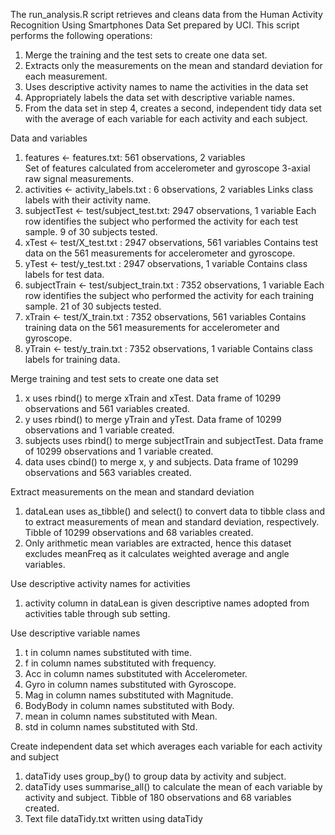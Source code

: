 The run_analysis.R script retrieves and cleans data from the Human Activity Recognition Using Smartphones Data Set prepared by UCI. This script performs the following operations:  

  1.	Merge the training and the test sets to create one data set.
  2.	Extracts only the measurements on the mean and standard deviation for each measurement.
  3.	Uses descriptive activity names to name the activities in the data set
  4.	Appropriately labels the data set with descriptive variable names.
  5.	From the data set in step 4, creates a second, independent tidy data set with the average of each variable for each activity and         each subject.  


Data and variables  
  1.	features <- features.txt: 561 observations, 2 variables  
      Set of features calculated from accelerometer and gyroscope 3-axial raw signal measurements.
  2.	activities <- activity_labels.txt : 6 observations, 2 variables
      Links class labels with their activity name.
  3.	subjectTest <- test/subject_test.txt: 2947 observations, 1 variable
      Each row identifies the subject who performed the activity for each test sample. 9 of 30 subjects tested.
  4.	xTest <- test/X_test.txt : 2947 observations, 561 variables 
      Contains test data on the 561 measurements for accelerometer and gyroscope.
  5.	yTest <- test/y_test.txt : 2947 observations, 1 variable
      Contains class labels for test data.
  6.	subjectTrain <- test/subject_train.txt : 7352 observations, 1 variable
      Each row identifies the subject who performed the activity for each training sample. 21 of 30 subjects tested.
  7.	xTrain <- test/X_train.txt : 7352 observations, 561 variables 
      Contains training data on the 561 measurements for accelerometer and gyroscope.
  8.	yTrain <- test/y_train.txt : 7352 observations, 1 variable
      Contains class labels for training data.


Merge training and test sets to create one data set  
  1.	x uses rbind() to merge xTrain and xTest. Data frame of 10299 observations and 561 variables created.
  2.	y uses rbind() to merge yTrain and yTest. Data frame of 10299 observations and 1 variable created.
  3.	subjects uses rbind() to merge subjectTrain and subjectTest. Data frame of 10299 observations and 1 variable created.
  4.	data uses cbind() to merge x, y and subjects. Data frame of 10299 observations and 563 variables created.


Extract measurements on the mean and standard deviation  
  1.	dataLean uses as_tibble() and select() to convert data to tibble class and to extract measurements of mean and standard deviation,       respectively. Tibble of 10299 observations and 68 variables created.
  2.	Only arithmetic mean variables are extracted, hence this dataset excludes meanFreq as it calculates weighted average and angle           variables.


Use descriptive activity names for activities  
  1.	activity column in dataLean is given descriptive names adopted from activities table through sub setting.


Use descriptive variable names  
  1.	t in column names substituted with time.
  2.	f in column names substituted with frequency.
  3.	Acc in column names substituted with Accelerometer.
  4.	Gyro in column names substituted with Gyroscope.
  5.	Mag in column names substituted with Magnitude.
  6.	BodyBody in column names substituted with Body.
  7.	mean in column names substituted with Mean.
  8.	std in column names substituted with Std.


Create independent data set which averages each variable for each activity and subject  
  1.	dataTidy uses group_by() to group data by activity and subject.
  2.	dataTidy uses summarise_all() to calculate the mean of each variable by activity and subject. Tibble of 180 observations and 68         variables created.
  3.	Text file dataTidy.txt written using dataTidy
